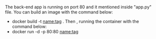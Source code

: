The back-end app is running on port 80 and it mentioned inside "app.py" file.
You can build an image with the command below:
* docker build -t <name:tag> .
Then , running the container with the command below:
* docker run -d -p 80:80 <name:tag>
